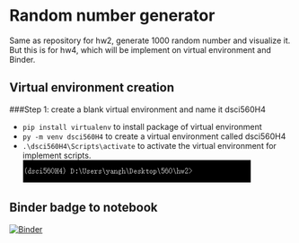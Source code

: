 # Random number generator
Same as repository for hw2, generate 1000 random number and visualize it. But this is for hw4, which will be implement on virtual environment and Binder.

## Virtual environment creation
###Step 1: create a blank virtual environment and name it dsci560H4
- `pip install virtualenv` to install package of virtual environment
- `py -m venv dsci560H4` to create a virtual environment called dsci560H4
- `.\dsci560H4\Scripts\activate` to activate the virtual environment for implement scripts.
![screenshot](/screenshot/activated.png)

## Binder badge to notebook
[![Binder](https://mybinder.org/badge_logo.svg)](https://mybinder.org/v2/gh/yanghaoxixi/dsci560H4_random_number/main?filepath=run_visualization.ipynb)
